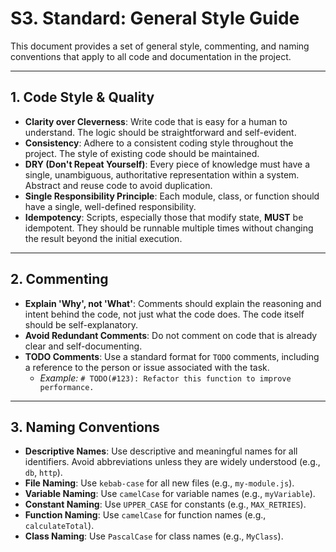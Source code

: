# **S3. Standard: General Style Guide**

This document provides a set of general style, commenting, and naming conventions that apply to all code and documentation in the project.

---

## **1. Code Style & Quality**

-   **Clarity over Cleverness**: Write code that is easy for a human to understand. The logic should be straightforward and self-evident.
-   **Consistency**: Adhere to a consistent coding style throughout the project. The style of existing code should be maintained.
-   **DRY (Don't Repeat Yourself)**: Every piece of knowledge must have a single, unambiguous, authoritative representation within a system. Abstract and reuse code to avoid duplication.
-   **Single Responsibility Principle**: Each module, class, or function should have a single, well-defined responsibility.
-   **Idempotency**: Scripts, especially those that modify state, **MUST** be idempotent. They should be runnable multiple times without changing the result beyond the initial execution.

---

## **2. Commenting**

-   **Explain 'Why', not 'What'**: Comments should explain the reasoning and intent behind the code, not just what the code does. The code itself should be self-explanatory.
-   **Avoid Redundant Comments**: Do not comment on code that is already clear and self-documenting.
-   **TODO Comments**: Use a standard format for `TODO` comments, including a reference to the person or issue associated with the task.
    -   *Example:* `# TODO(#123): Refactor this function to improve performance.`

---

## **3. Naming Conventions**

-   **Descriptive Names**: Use descriptive and meaningful names for all identifiers. Avoid abbreviations unless they are widely understood (e.g., `db`, `http`).
-   **File Naming**: Use `kebab-case` for all new files (e.g., `my-module.js`).
-   **Variable Naming**: Use `camelCase` for variable names (e.g., `myVariable`).
-   **Constant Naming**: Use `UPPER_CASE` for constants (e.g., `MAX_RETRIES`).
-   **Function Naming**: Use `camelCase` for function names (e.g., `calculateTotal`).
-   **Class Naming**: Use `PascalCase` for class names (e.g., `MyClass`).
